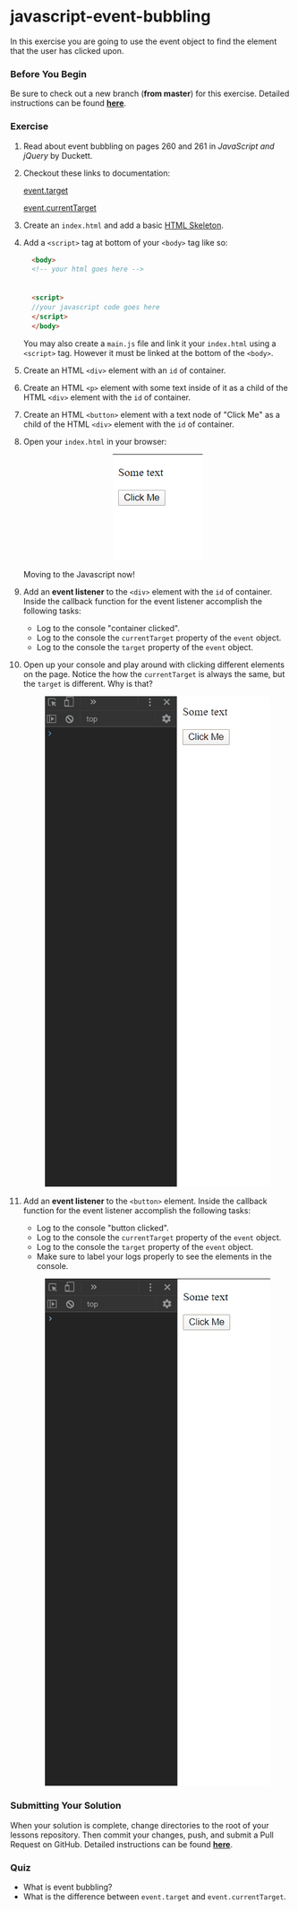 # javascript-event-bubbling

In this exercise you are going to use the event object to find the element that the user has clicked upon.


### Before You Begin

Be sure to check out a new branch (**from master**) for this exercise. Detailed instructions can be found [**here**](../../guides/before-each-exercise.md).

### Exercise

1. Read about event bubbling on pages 260 and 261 in _JavaScript and jQuery_ by Duckett.

1. Checkout these links to documentation:

    [event.target](https://developer.mozilla.org/en-US/docs/Web/API/Event/target)

    [event.currentTarget](https://developer.mozilla.org/en-US/docs/Web/API/Event/currentTarget)

1. Create an `index.html` and add a basic [HTML Skeleton](../html-skeleton/README.md).

1. Add a `<script>` tag at bottom of your `<body>` tag like so:

    ```html
      <body>
      <!-- your html goes here -->


      <script>
      //your javascript code goes here
      </script>
      </body>
    ```

    You may also create a `main.js` file and link it your `index.html` using a `<script>` tag.  However it must be linked at the bottom of the `<body>`.

1. Create an HTML `<div>` element with an `id` of container.

1. Create an HTML `<p>` element with some text inside of it as a child of the HTML `<div>` element with the `id` of container.

1. Create an HTML `<button>` element with a text node of "Click Me" as a child of the HTML `<div>` element with the `id` of container.

1. Open your `index.html` in your browser:

    <p align="center">
      <img src="images/js-eb-1.png" alt="js-event-bubbling">
    </p>

    Moving to the Javascript now!

1. Add an **event listener** to the `<div>` element with the `id` of container.  Inside the callback function for the event listener accomplish the following tasks:
    - Log to the console "container clicked".
    - Log to the console the `currentTarget` property of the `event` object.
    - Log to the console the `target` property of the `event` object.

1.  Open up your console and play around with clicking different elements on the page.  Notice the how the `currentTarget` is always the same, but the `target` is different.  Why is that?

    <p align="center">
      <img src="images/js-eb-2.gif" alt="js-event-bubbling">
    </p>

1. Add an **event listener** to the `<button>` element.  Inside the callback function for the event listener accomplish the following tasks:
    - Log to the console "button clicked".
    - Log to the console the `currentTarget` property of the `event` object.
    - Log to the console the `target` property of the `event` object.
    - Make sure to label your logs properly to see the elements in the console.

    <p align="center">
      <img src="images/js-eb-3.gif" alt="js-event-bubbling">
    </p>

### Submitting Your Solution

When your solution is complete, change directories to the root of your lessons repository. Then commit your changes, push, and submit a Pull Request on GitHub. Detailed instructions can be found [**here**](../../guides/after-each-exercise.md).

### Quiz

- What is event bubbling?
- What is the difference between `event.target` and `event.currentTarget`.
